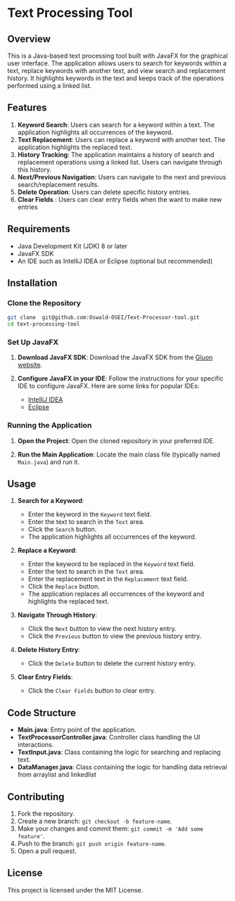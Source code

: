 

# Text Processing Tool

## Overview

This is a Java-based text processing tool built with JavaFX for the graphical user interface. The application allows users to search for keywords within a text, replace keywords with another text, and view search and replacement history. It highlights keywords in the text and keeps track of the operations performed using a linked list.

## Features

1. **Keyword Search**: Users can search for a keyword within a text. The application highlights all occurrences of the keyword.
2. **Text Replacement**: Users can replace a keyword with another text. The application highlights the replaced text.
3. **History Tracking**: The application maintains a history of search and replacement operations using a linked list. Users can navigate through this history.
4. **Next/Previous Navigation**: Users can navigate to the next and previous search/replacement results.
5. **Delete Operation**: Users can delete specific history entries.
6. **Clear Fields** : Users can clear entry fields when the want to make new entries

## Requirements

- Java Development Kit (JDK) 8 or later
- JavaFX SDK
- An IDE such as IntelliJ IDEA or Eclipse (optional but recommended)

## Installation

### Clone the Repository

```sh
git clone  git@github.com:Oswald-OSEI/Text-Processor-tool.git
cd text-processing-tool
```

### Set Up JavaFX

1. **Download JavaFX SDK**:
   Download the JavaFX SDK from the [Gluon website](https://gluonhq.com/products/javafx/).

2. **Configure JavaFX in your IDE**:
   Follow the instructions for your specific IDE to configure JavaFX. Here are some links for popular IDEs:
   - [IntelliJ IDEA](https://www.jetbrains.com/help/idea/javafx.html)
   - [Eclipse](https://www.eclipse.org/efxclipse/install.html)

### Running the Application

1. **Open the Project**:
   Open the cloned repository in your preferred IDE.

2. **Run the Main Application**:
   Locate the main class file (typically named `Main.java`) and run it.

## Usage

1. **Search for a Keyword**:
   - Enter the keyword in the `Keyword` text field.
   - Enter the text to search in the `Text` area.
   - Click the `Search` button.
   - The application highlights all occurrences of the keyword.

2. **Replace a Keyword**:
   - Enter the keyword to be replaced in the `Keyword` text field.
   - Enter the text to search in the `Text` area.
   - Enter the replacement text in the `Replacement` text field.
   - Click the `Replace` button.
   - The application replaces all occurrences of the keyword and highlights the replaced text.

3. **Navigate Through History**:
   - Click the `Next` button to view the next history entry.
   - Click the `Previous` button to view the previous history entry.

4. **Delete History Entry**:
   - Click the `Delete` button to delete the current history entry.

5. **Clear Entry Fields**:
   - Click the `Clear Fields` button to clear entry.

## Code Structure

- **Main.java**: Entry point of the application.
- **TextProcessorController.java**: Controller class handling the UI interactions.
- **TextInput.java**: Class containing the logic for searching and replacing text.
- **DataManager.java**: Class containing the logic for handling data retrieval from arraylist and linkedlist

## Contributing

1. Fork the repository.
2. Create a new branch: `git checkout -b feature-name`.
3. Make your changes and commit them: `git commit -m 'Add some feature'`.
4. Push to the branch: `git push origin feature-name`.
5. Open a pull request.

## License

This project is licensed under the MIT License.


